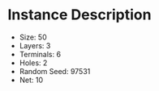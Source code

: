 # Instance Description

* Size: 50
* Layers: 3
* Terminals: 6
* Holes: 2
* Random Seed: 97531
* Net: 10
